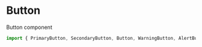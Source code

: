 # Button

Button component

```js
import { PrimaryButton, SecondaryButton, Button, WarningButton, AlertButton, SuccessButton, ButtonProps } from '@panenco/ui';
```

<!-- STORY -->
